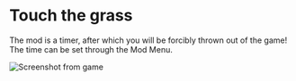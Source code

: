 # Touch the grass
The mod is a timer, after which you will be forcibly thrown out of the game! The time can be set through the Mod Menu.

![Screenshot from game](https://cdn.modrinth.com/data/cached_images/ea2935e774665afeb3b7a40840e0cb7da86c2390.png)
